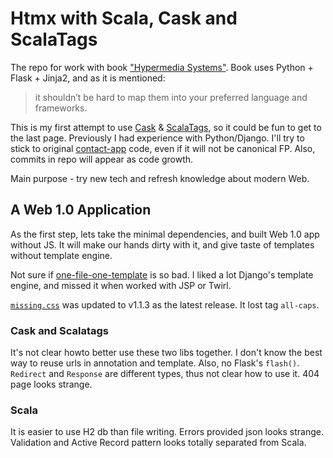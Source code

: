 # Htmx with Scala, Cask and ScalaTags

The repo for work with book ["Hypermedia Systems"](https://hypermedia.systems/hypermedia-systems).
Book uses Python + Flask + Jinja2, and as it is mentioned:

> it shouldn’t be hard to map them into your preferred language and frameworks.

This is my first attempt to use [Cask](https://com-lihaoyi.github.io/cask) & 
[ScalaTags](https://com-lihaoyi.github.io/scalatags), so it could be fun to get to the last page.
Previously I had experience with Python/Django. I'll try to stick to original 
[contact-app](https://github.com/bigskysoftware/contact-app) code, even if it 
will not be canonical FP. Also, commits in repo will appear as code growth.

Main purpose - try new tech and refresh knowledge about modern Web.

## A Web 1.0 Application

As the first step, lets take the minimal dependencies, and built Web 1.0 app
without JS. It will make our hands dirty with it, and give taste of templates
without template engine.

Not sure if [one-file-one-template](https://com-lihaoyi.github.io/scalatags/#Old-schoolTemplates)
is so bad. I liked a lot Django's template engine, and missed it when worked with
JSP or Twirl.

[`missing.css`](https://missing.style) was updated to v1.1.3 as the latest release.
It lost tag `all-caps`.

### Cask and Scalatags

It's not clear howto better use these two libs together. I don't know the best
way to reuse urls in annotation and template. Also, no Flask's `flash()`.
`Redirect` and `Response` are different types, thus not clear how to use it.
404 page looks strange.

### Scala

It is easier to use H2 db than file writing. Errors provided json looks strange.
Validation and Active Record pattern looks totally separated from Scala.
